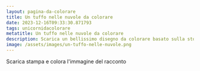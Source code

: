 ```yaml
---
layout: pagina-da-colorare
title: Un tuffo nelle nuvole da colorare
date: 2023-12-16T09:33:30.871793
tags: unicornidacolorare
metatitle: Un tuffo nelle nuvole da colorare
description: Scarica un bellissimo disegno da colorare basato sulla storia Un tuffo nelle nuvole
image: /assets/images/un-tuffo-nelle-nuvole.png
---
```

Scarica stampa e colora l'immagine del racconto
        